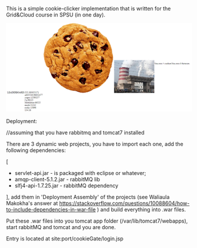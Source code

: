 This is a simple cookie-clicker implementation that is written for the Grid&Cloud course in SPSU (in one day).

![Screenshot](screenshot.png)

Deployment:

//assuming that you have rabbitmq and tomcat7 installed

There are 3 dynamic web projects, you have to import each one, add the following dependencies: 

[

 - servlet-api.jar - is packaged with eclipse or whatever;
 - amqp-client-5.1.2.jar - rabbitMQ lib
 - slfj4-api-1.7.25.jar - rabbitMQ dependency
 
], 
add them in 'Deployment Assembly' of the projects (see Waliaula Makokha's answer at https://stackoverflow.com/questions/10088604/how-to-include-dependencies-in-war-file )
 and build everything into .war files.
 
Put these .war files into you tomcat app folder (/var/lib/tomcat7/webapps), start rabbitMQ and tomcat and you are done.

Entry is located at site:port/cookieGate/login.jsp